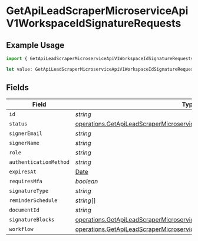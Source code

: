 # GetApiLeadScraperMicroserviceApiV1WorkspaceIdSignatureRequests

## Example Usage

```typescript
import { GetApiLeadScraperMicroserviceApiV1WorkspaceIdSignatureRequests } from "oppulence-backend-sdk/models/operations";

let value: GetApiLeadScraperMicroserviceApiV1WorkspaceIdSignatureRequests = {};
```

## Fields

| Field                                                                                                                                                                | Type                                                                                                                                                                 | Required                                                                                                                                                             | Description                                                                                                                                                          |
| -------------------------------------------------------------------------------------------------------------------------------------------------------------------- | -------------------------------------------------------------------------------------------------------------------------------------------------------------------- | -------------------------------------------------------------------------------------------------------------------------------------------------------------------- | -------------------------------------------------------------------------------------------------------------------------------------------------------------------- |
| `id`                                                                                                                                                                 | *string*                                                                                                                                                             | :heavy_minus_sign:                                                                                                                                                   | N/A                                                                                                                                                                  |
| `status`                                                                                                                                                             | [operations.GetApiLeadScraperMicroserviceApiV1WorkspaceIdWorkspacesStatus](../../models/operations/getapileadscrapermicroserviceapiv1workspaceidworkspacesstatus.md) | :heavy_minus_sign:                                                                                                                                                   | N/A                                                                                                                                                                  |
| `signerEmail`                                                                                                                                                        | *string*                                                                                                                                                             | :heavy_minus_sign:                                                                                                                                                   | N/A                                                                                                                                                                  |
| `signerName`                                                                                                                                                         | *string*                                                                                                                                                             | :heavy_minus_sign:                                                                                                                                                   | N/A                                                                                                                                                                  |
| `role`                                                                                                                                                               | *string*                                                                                                                                                             | :heavy_minus_sign:                                                                                                                                                   | N/A                                                                                                                                                                  |
| `authenticationMethod`                                                                                                                                               | *string*                                                                                                                                                             | :heavy_minus_sign:                                                                                                                                                   | N/A                                                                                                                                                                  |
| `expiresAt`                                                                                                                                                          | [Date](https://developer.mozilla.org/en-US/docs/Web/JavaScript/Reference/Global_Objects/Date)                                                                        | :heavy_minus_sign:                                                                                                                                                   | N/A                                                                                                                                                                  |
| `requiresMfa`                                                                                                                                                        | *boolean*                                                                                                                                                            | :heavy_minus_sign:                                                                                                                                                   | N/A                                                                                                                                                                  |
| `signatureType`                                                                                                                                                      | *string*                                                                                                                                                             | :heavy_minus_sign:                                                                                                                                                   | N/A                                                                                                                                                                  |
| `reminderSchedule`                                                                                                                                                   | *string*[]                                                                                                                                                           | :heavy_minus_sign:                                                                                                                                                   | N/A                                                                                                                                                                  |
| `documentId`                                                                                                                                                         | *string*                                                                                                                                                             | :heavy_minus_sign:                                                                                                                                                   | N/A                                                                                                                                                                  |
| `signatureBlocks`                                                                                                                                                    | [operations.GetApiLeadScraperMicroserviceApiV1WorkspaceIdSignatureBlocks](../../models/operations/getapileadscrapermicroserviceapiv1workspaceidsignatureblocks.md)[] | :heavy_minus_sign:                                                                                                                                                   | N/A                                                                                                                                                                  |
| `workflow`                                                                                                                                                           | [operations.GetApiLeadScraperMicroserviceApiV1WorkspaceIdWorkflow](../../models/operations/getapileadscrapermicroserviceapiv1workspaceidworkflow.md)                 | :heavy_minus_sign:                                                                                                                                                   | N/A                                                                                                                                                                  |